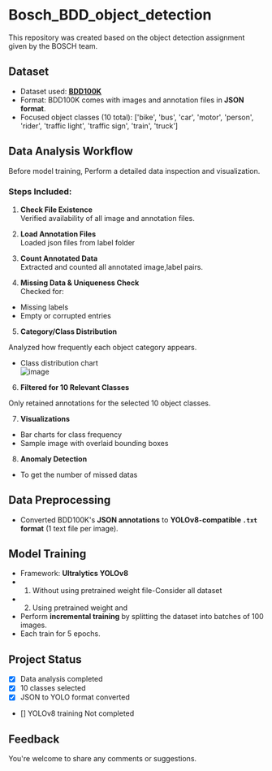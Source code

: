 # Bosch_BDD_object_detection
This repository was created based on the object detection assignment given by the BOSCH team.

## Dataset
- Dataset used: **[BDD100K](https://bdd-data.berkeley.edu/)**
- Format: BDD100K comes with images and annotation files in **JSON format**.
- Focused object classes (10 total):
  ['bike', 'bus', 'car', 'motor', 'person', 'rider', 'traffic light', 'traffic sign', 'train', 'truck']
  
## Data Analysis Workflow

Before model training, Perform a detailed data inspection and visualization.

### Steps Included:

1. **Check File Existence**  
 Verified availability of all image and annotation files.

2. **Load Annotation Files**  
 Loaded json files from label folder

3. **Count Annotated Data**  
 Extracted and counted all annotated image,label pairs.

4. **Missing Data & Uniqueness Check**  
 Checked for:
 - Missing labels
 - Empty or corrupted entries
 
5. **Category/Class Distribution**
   
 Analyzed how frequently each object category appears.

- Class distribution chart  
  ![image](https://github.com/user-attachments/assets/0be45578-e835-45b0-87a8-f78b1571fc78)

6. **Filtered for 10 Relevant Classes**
   
 Only retained annotations for the selected 10 object classes.

7. **Visualizations**
   
 - Bar charts for class frequency
 - Sample image with overlaid bounding boxes

8. **Anomaly Detection**
   
- To get the number of missed datas

## Data Preprocessing

- Converted BDD100K's **JSON annotations** to **YOLOv8-compatible `.txt` format** (1 text file per image).

## Model Training

- Framework: **Ultralytics YOLOv8**
- 1. Without using pretrained weight file-Consider all dataset
- 2. Using pretrained weight and
- Perform **incremental training** by splitting the dataset into batches of 100 images.
- Each train for 5 epochs.

## Project Status

- [x] Data analysis completed  
- [x] 10 classes selected  
- [x] JSON to YOLO format converted  
- [] YOLOv8 training Not completed  

## Feedback
You're welcome to share any comments or suggestions.
